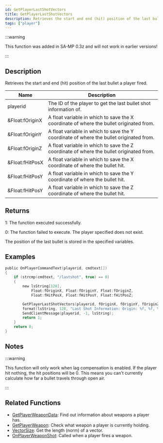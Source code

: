 ```yaml
---
id: GetPlayerLastShotVectors
title: GetPlayerLastShotVectors
description: Retrieves the start and end (hit) position of the last bullet a player fired.
tags: ["player"]
---
```


:::warning

This function was added in SA-MP 0.3z and will not work in earlier versions!

:::

## Description

Retrieves the start and end (hit) position of the last bullet a player fired.

| Name            | Description                                                                             |
| --------------- | --------------------------------------------------------------------------------------- |
| playerid        | The ID of the player to get the last bullet shot information of.                        |
| &Float:fOriginX | A float variable in which to save the X coordinate of where the bullet originated from. |
| &Float:fOriginY | A float variable in which to save the Y coordinate of where the bullet originated from. |
| &Float:fOriginZ | A float variable in which to save the Z coordinate of where the bullet originated from. |
| &Float:fHitPosX | A float variable in which to save the X coordinate of where the bullet hit.             |
| &Float:fHitPosY | A float variable in which to save the Y coordinate of where the bullet hit.             |
| &Float:fHitPosY | A float variable in which to save the Z coordinate of where the bullet hit.             |

## Returns

1: The function executed successfully.

0: The function failed to execute. The player specified does not exist.

The position of the last bullet is stored in the specified variables.

## Examples

```c
public OnPlayerCommandText(playerid, cmdtext[])
{
    if (strcmp(cmdtext, "/lastshot", true) == 0)
    {
        new lsString[128],
            Float:fOriginX, Float:fOriginY, Float:fOriginZ,
            Float:fHitPosX, Float:fHitPosY, Float:fHitPosZ;

        GetPlayerLastShotVectors(playerid, fOriginX, fOriginY, fOriginZ, fHitPosX, fHitPosY, fHitPosZ);
        format(lsString, 128, "Last Shot Information: Origin: %f, %f, %f. Hit position: %f, %f, %f", fOriginX, fOriginY, fOriginZ, fHitPosX, fHitPosY, fHitPosZ);
        SendClientMessage(playerid, -1, lsString);
        return 1;
    }
    return 0;
}
```

## Notes

:::warning

This function will only work when lag compensation is enabled. If the player hit nothing, the hit positions will be 0. This means you can't currently calculate how far a bullet travels through open air.

:::

## Related Functions

- [GetPlayerWeaponData](GetPlayerWeaponData): Find out information about weapons a player has.
- [GetPlayerWeapon](GetPlayerWeapon): Check what weapon a player is currently holding.
- [VectorSize](VectorSize): Get the length (norm) of a vector.
- [OnPlayerWeaponShot](../callbacks/OnPlayerWeaponShot): Called when a player fires a weapon.
